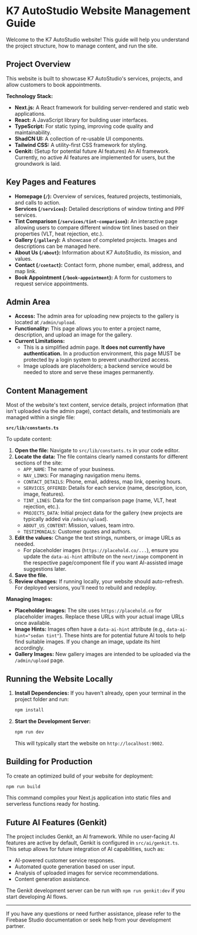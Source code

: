 # K7 AutoStudio Website Management Guide

Welcome to the K7 AutoStudio website! This guide will help you understand the project structure, how to manage content, and run the site.

## Project Overview

This website is built to showcase K7 AutoStudio's services, projects, and allow customers to book appointments.

**Technology Stack:**

*   **Next.js:** A React framework for building server-rendered and static web applications.
*   **React:** A JavaScript library for building user interfaces.
*   **TypeScript:** For static typing, improving code quality and maintainability.
*   **ShadCN UI:** A collection of re-usable UI components.
*   **Tailwind CSS:** A utility-first CSS framework for styling.
*   **Genkit:** (Setup for potential future AI features) An AI framework. Currently, no active AI features are implemented for users, but the groundwork is laid.

## Key Pages and Features

*   **Homepage (`/`):** Overview of services, featured projects, testimonials, and calls to action.
*   **Services (`/services`):** Detailed descriptions of window tinting and PPF services.
*   **Tint Comparison (`/services/tint-comparison`):** An interactive page allowing users to compare different window tint lines based on their properties (VLT, heat rejection, etc.).
*   **Gallery (`/gallery`):** A showcase of completed projects. Images and descriptions can be managed here.
*   **About Us (`/about`):** Information about K7 AutoStudio, its mission, and values.
*   **Contact (`/contact`):** Contact form, phone number, email, address, and map link.
*   **Book Appointment (`/book-appointment`):** A form for customers to request service appointments.

## Admin Area

*   **Access:** The admin area for uploading new projects to the gallery is located at `/admin/upload`.
*   **Functionality:** This page allows you to enter a project name, description, and upload an image for the gallery.
*   **Current Limitations:**
    *   This is a simplified admin page. **It does not currently have authentication.** In a production environment, this page MUST be protected by a login system to prevent unauthorized access.
    *   Image uploads are placeholders; a backend service would be needed to store and serve these images permanently.

## Content Management

Most of the website's text content, service details, project information (that isn't uploaded via the admin page), contact details, and testimonials are managed within a single file:

**`src/lib/constants.ts`**

To update content:

1.  **Open the file:** Navigate to `src/lib/constants.ts` in your code editor.
2.  **Locate the data:** The file contains clearly named constants for different sections of the site:
    *   `APP_NAME`: The name of your business.
    *   `NAV_LINKS`: For managing navigation menu items.
    *   `CONTACT_DETAILS`: Phone, email, address, map link, opening hours.
    *   `SERVICES_OFFERED`: Details for each service (name, description, icon, image, features).
    *   `TINT_LINES`: Data for the tint comparison page (name, VLT, heat rejection, etc.).
    *   `PROJECTS_DATA`: Initial project data for the gallery (new projects are typically added via `/admin/upload`).
    *   `ABOUT_US_CONTENT`: Mission, values, team intro.
    *   `TESTIMONIALS`: Customer quotes and authors.
3.  **Edit the values:** Change the text strings, numbers, or image URLs as needed.
    *   For placeholder images (`https://placehold.co/...`), ensure you update the `data-ai-hint` attribute on the `next/image` component in the respective page/component file if you want AI-assisted image suggestions later.
4.  **Save the file.**
5.  **Review changes:** If running locally, your website should auto-refresh. For deployed versions, you'll need to rebuild and redeploy.

**Managing Images:**

*   **Placeholder Images:** The site uses `https://placehold.co` for placeholder images. Replace these URLs with your actual image URLs once available.
*   **Image Hints:** Images often have a `data-ai-hint` attribute (e.g., `data-ai-hint="sedan tint"`). These hints are for potential future AI tools to help find suitable images. If you change an image, update its hint accordingly.
*   **Gallery Images:** New gallery images are intended to be uploaded via the `/admin/upload` page.

## Running the Website Locally

1.  **Install Dependencies:** If you haven't already, open your terminal in the project folder and run:
    ```bash
    npm install
    ```
2.  **Start the Development Server:**
    ```bash
    npm run dev
    ```
    This will typically start the website on `http://localhost:9002`.

## Building for Production

To create an optimized build of your website for deployment:

```bash
npm run build
```

This command compiles your Next.js application into static files and serverless functions ready for hosting.

## Future AI Features (Genkit)

The project includes Genkit, an AI framework. While no user-facing AI features are active by default, Genkit is configured in `src/ai/genkit.ts`. This setup allows for future integration of AI capabilities, such as:

*   AI-powered customer service responses.
*   Automated quote generation based on user input.
*   Analysis of uploaded images for service recommendations.
*   Content generation assistance.

The Genkit development server can be run with `npm run genkit:dev` if you start developing AI flows.

---

If you have any questions or need further assistance, please refer to the Firebase Studio documentation or seek help from your development partner.
